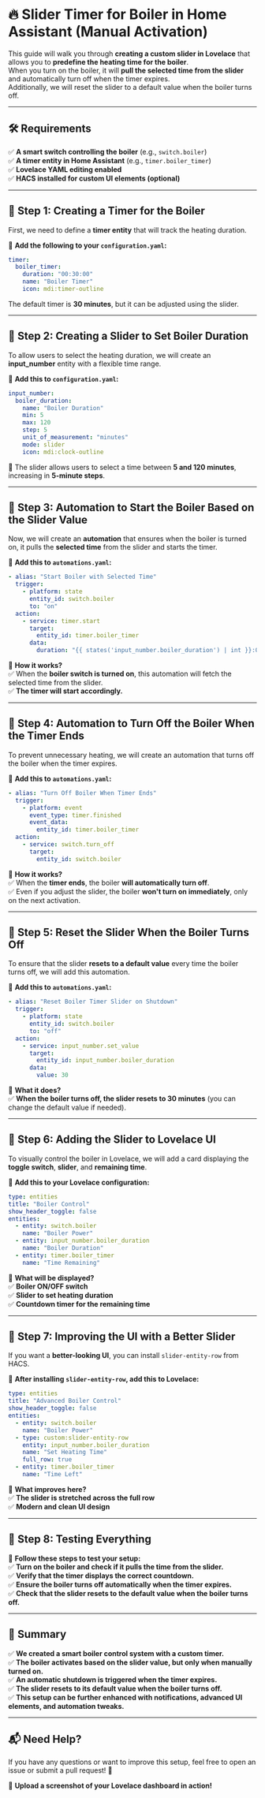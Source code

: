# 🔥 **Slider Timer for Boiler in Home Assistant (Manual Activation)**  

This guide will walk you through **creating a custom slider in Lovelace** that allows you to **predefine the heating time for the boiler**.  
When you turn on the boiler, it will **pull the selected time from the slider** and automatically turn off when the timer expires.  
Additionally, we will reset the slider to a default value when the boiler turns off.

---

## 🛠️ **Requirements**
✅ **A smart switch controlling the boiler** (e.g., `switch.boiler`)  
✅ **A timer entity in Home Assistant** (e.g., `timer.boiler_timer`)  
✅ **Lovelace YAML editing enabled**  
✅ **HACS installed for custom UI elements (optional)**  

---

## 🔹 **Step 1: Creating a Timer for the Boiler**  
First, we need to define a **timer entity** that will track the heating duration.

📌 **Add the following to your `configuration.yaml`:**  

```yaml
timer:
  boiler_timer:
    duration: "00:30:00"
    name: "Boiler Timer"
    icon: mdi:timer-outline
```

The default timer is **30 minutes**, but it can be adjusted using the slider.

---

## 🔹 **Step 2: Creating a Slider to Set Boiler Duration**  
To allow users to select the heating duration, we will create an **input_number** entity with a flexible time range.

📌 **Add this to `configuration.yaml`:**  

```yaml
input_number:
  boiler_duration:
    name: "Boiler Duration"
    min: 5
    max: 120
    step: 5
    unit_of_measurement: "minutes"
    mode: slider
    icon: mdi:clock-outline
```

🔹 The slider allows users to select a time between **5 and 120 minutes**, increasing in **5-minute steps**.

---

## 🔹 **Step 3: Automation to Start the Boiler Based on the Slider Value**  
Now, we will create an **automation** that ensures when the boiler is turned on, it pulls the **selected time** from the slider and starts the timer.

📌 **Add this to `automations.yaml`:**  

```yaml
- alias: "Start Boiler with Selected Time"
  trigger:
    - platform: state
      entity_id: switch.boiler
      to: "on"
  action:
    - service: timer.start
      target:
        entity_id: timer.boiler_timer
      data:
        duration: "{{ states('input_number.boiler_duration') | int }}:00"
```

📌 **How it works?**  
✅ When the **boiler switch is turned on**, this automation will fetch the selected time from the slider.  
✅ **The timer will start accordingly.**  

---

## 🔹 **Step 4: Automation to Turn Off the Boiler When the Timer Ends**  
To prevent unnecessary heating, we will create an automation that turns off the boiler when the timer expires.

📌 **Add this to `automations.yaml`:**  

```yaml
- alias: "Turn Off Boiler When Timer Ends"
  trigger:
    - platform: event
      event_type: timer.finished
      event_data:
        entity_id: timer.boiler_timer
  action:
    - service: switch.turn_off
      target:
        entity_id: switch.boiler
```

📌 **How it works?**  
✅ When the **timer ends**, the boiler **will automatically turn off**.  
✅ Even if you adjust the slider, the boiler **won't turn on immediately**, only on the next activation.  

---

## 🔹 **Step 5: Reset the Slider When the Boiler Turns Off**  
To ensure that the slider **resets to a default value** every time the boiler turns off, we will add this automation.

📌 **Add this to `automations.yaml`:**  

```yaml
- alias: "Reset Boiler Timer Slider on Shutdown"
  trigger:
    - platform: state
      entity_id: switch.boiler
      to: "off"
  action:
    - service: input_number.set_value
      target:
        entity_id: input_number.boiler_duration
      data:
        value: 30
```

📌 **What it does?**  
✅ **When the boiler turns off, the slider resets to 30 minutes** (you can change the default value if needed).  

---

## 🔹 **Step 6: Adding the Slider to Lovelace UI**  
To visually control the boiler in Lovelace, we will add a card displaying the **toggle switch**, **slider**, and **remaining time**.

📌 **Add this to your Lovelace configuration:**  

```yaml
type: entities
title: "Boiler Control"
show_header_toggle: false
entities:
  - entity: switch.boiler
    name: "Boiler Power"
  - entity: input_number.boiler_duration
    name: "Boiler Duration"
  - entity: timer.boiler_timer
    name: "Time Remaining"
```

🔹 **What will be displayed?**  
✅ **Boiler ON/OFF switch**  
✅ **Slider to set heating duration**  
✅ **Countdown timer for the remaining time**  

---

## 🔹 **Step 7: Improving the UI with a Better Slider**  
If you want a **better-looking UI**, you can install `slider-entity-row` from HACS.

📌 **After installing `slider-entity-row`, add this to Lovelace:**  

```yaml
type: entities
title: "Advanced Boiler Control"
show_header_toggle: false
entities:
  - entity: switch.boiler
    name: "Boiler Power"
  - type: custom:slider-entity-row
    entity: input_number.boiler_duration
    name: "Set Heating Time"
    full_row: true
  - entity: timer.boiler_timer
    name: "Time Left"
```

📌 **What improves here?**  
✅ **The slider is stretched across the full row**  
✅ **Modern and clean UI design**  

---

## 🔹 **Step 8: Testing Everything**  
🔹 **Follow these steps to test your setup:**  
✅ **Turn on the boiler and check if it pulls the time from the slider.**  
✅ **Verify that the timer displays the correct countdown.**  
✅ **Ensure the boiler turns off automatically when the timer expires.**  
✅ **Check that the slider resets to the default value when the boiler turns off.**  

---

## 🚀 **Summary**  
✅ **We created a smart boiler control system with a custom timer.**  
✅ **The boiler activates based on the slider value, but only when manually turned on.**  
✅ **An automatic shutdown is triggered when the timer expires.**  
✅ **The slider resets to its default value when the boiler turns off.**  
✅ **This setup can be further enhanced with notifications, advanced UI elements, and automation tweaks.**  

---

## 📬 **Need Help?**  
If you have any questions or want to improve this setup, feel free to open an issue or submit a pull request! 🚀  

📸 **Upload a screenshot of your Lovelace dashboard in action!**  
